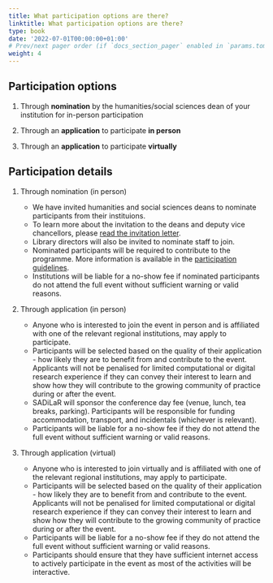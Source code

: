 ```yaml
---
title: What participation options are there?
linktitle: What participation options are there?
type: book
date: '2022-07-01T00:00:00+01:00'
# Prev/next pager order (if `docs_section_pager` enabled in `params.toml`)
weight: 4
---
```


## Participation options


1. Through **nomination** by the humanities/social sciences dean of your institution for in-person participation

2. Through an **application** to participate **in person**
   
3. Through an **application** to participate **virtually**


## Participation details

1. Through nomination (in person)

   - We have invited humanities and social sciences deans to nominate participants from their instituions.
   - To learn more about the invitation to the deans and deputy vice chancellors, please [read the invitation letter](../invitation.pdf).
   - Library directors will also be invited to nominate staff to join.
   - Nominated participants will be required to contribute to the programme. More information is available in the [participation guidelines](../../participate).
   - Institutions will be liable for a no-show fee if nominated participants do not attend the full event without sufficient warning or valid reasons.

2. Through application (in person)

    - Anyone who is interested to join the event in person and is affiliated with one of the relevant regional institutions, may apply to participate.
    - Participants will be selected based on the quality of their application - how likely they are to benefit from and contribute to the event. Applicants will not be penalised for limited computational or digital research experience if they can convey their interest to learn and show how they will contribute to the growing community of practice during or after the event.
    - SADiLaR will sponsor the conference day fee (venue, lunch, tea breaks, parking). Participants will be responsible for funding accommodation, transport, and incidentals (whichever is relevant). 
    - Participants will be liable for a no-show fee if they do not attend the full event without sufficient warning or valid reasons.

3. Through application (virtual)

    - Anyone who is interested to join virtually and is affiliated with one of the relevant regional institutions, may apply to participate.
    - Participants will be selected based on the quality of their application - how likely they are to benefit from and contribute to the event. Applicants will not be penalised for limited computational or digital research experience if they can convey their interest to learn and show how they will contribute to the growing community of practice during or after the event.
    - Participants will be liable for a no-show fee if they do not attend the full event without sufficient warning or valid reasons.
    - Participants should ensure that they have sufficient internet access to actively participate in the event as most of the activities will be interactive.
  